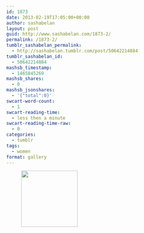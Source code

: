 ```yaml
---
id: 1873
date: 2013-02-19T17:05:00+00:00
author: sashabelan
layout: post
guid: http://www.sashabelan.com/1873-2/
permalink: /1873-2/
tumblr_sashabelan_permalink:
  - http://sashabelan.tumblr.com/post/50642214884
tumblr_sashabelan_id:
  - 50642214884
mashsb_timestamp:
  - 1465845269
mashsb_shares:
  - 0
mashsb_jsonshares:
  - '{"total":0}'
swcart-word-count:
  - 1
swcart-reading-time:
  - less then a minute
swcart-reading-time-raw:
  - 0
categories:
  - tumblr
tags:
  - women
format: gallery
---
```

<div id='gallery-255' class='gallery galleryid-1873 gallery-columns-3 gallery-size-thumbnail'>
  <figure class='gallery-item'> 
  
  <div class='gallery-icon landscape'>
    <a href='http://www.sashabelan.ru/1873-2/attachment/1874/'><img width="150" height="150" src="http://www.sashabelan.ru/wp-content/uploads/2013/02/tumblr_mmxqpeISvD1qarj97o1_1280-150x150.jpg" class="attachment-thumbnail size-thumbnail" alt="" srcset="http://www.sashabelan.ru/wp-content/uploads/2013/02/tumblr_mmxqpeISvD1qarj97o1_1280-150x150.jpg 150w, http://www.sashabelan.ru/wp-content/uploads/2013/02/tumblr_mmxqpeISvD1qarj97o1_1280-300x300.jpg 300w, http://www.sashabelan.ru/wp-content/uploads/2013/02/tumblr_mmxqpeISvD1qarj97o1_1280-230x230.jpg 230w, http://www.sashabelan.ru/wp-content/uploads/2013/02/tumblr_mmxqpeISvD1qarj97o1_1280-350x350.jpg 350w, http://www.sashabelan.ru/wp-content/uploads/2013/02/tumblr_mmxqpeISvD1qarj97o1_1280.jpg 612w" sizes="(max-width: 150px) 100vw, 150px" /></a>
  </div></figure>
</div>